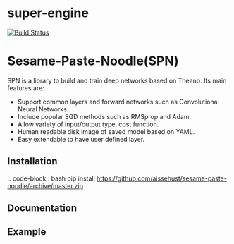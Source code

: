# super-engine

[![Build Status](https://travis-ci.org/aissehust/sesame-paste-noodle.svg?branch=master)](https://travis-ci.org/aissehust/sesame-paste-noodle)

Sesame-Paste-Noodle(SPN)
===================

SPN is a library to build and train deep networks based on Theano.
Its main features are:

* Support common layers and forward networks such as Convolutional Neural Networks.
* Include popular SGD methods such as RMSprop and Adam.
* Allow variety of input/output type, cost function.
* Human readable disk image of saved model based on YAML.
* Easy extendable to have user defined layer.

Installation
------------

.. code-block:: bash
  pip install https://github.com/aissehust/sesame-paste-noodle/archive/master.zip

Documentation
-------------

Example
-------

